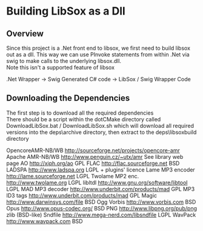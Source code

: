 # Building LibSox as a Dll

## Overview

Since this project is a .Net front end to libsox, we first need to build libsox out as a dll.
This way we can use PInvoke statements from within .Net via swig to make calls to the underlying libsox.dll. <br />
Note this isn't a supported feature of libsox 

.Net Wrapper -> Swig Generated C# code -> LibSox / Swig Wrapper Code

## Downloading the Dependencies

The first step is to download all the required dependencies <br />
There should be a script within the dotCMake directory called DownloadLibSox.bat / DownloadLibSox.sh
which will download all required versions into the deps\archive directory, then extract to the deps\libsoxbuild directory

OpencoreAMR-NB/WB http://sourceforge.net/projects/opencore-amr  Apache
AMR-NB/WB         http://www.penguin.cz/~utx/amr        See library web page
AO                http://xiph.org/ao                    GPL
FLAC              http://flac.sourceforge.net           BSD
LADSPA            http://www.ladspa.org                 LGPL + plugins' licence
Lame MP3 encoder  http://lame.sourceforge.net           LGPL
Twolame MP2 enc.  http://www.twolame.org                LGPL
libltdl           http://www.gnu.org/software/libtool   LGPL
MAD MP3 decoder   http://www.underbit.com/products/mad  GPL
MP3 ID3 tags      http://www.underbit.com/products/mad  GPL
Magic             http://www.darwinsys.com/file         BSD
Ogg Vorbis        http://www.vorbis.com                 BSD
Opus              http://www.opus-codec.org/            BSD
PNG               http://www.libpng.org/pub/png         zlib (BSD-like)
Sndfile           http://www.mega-nerd.com/libsndfile   LGPL
WavPack           http://www.wavpack.com                BSD
